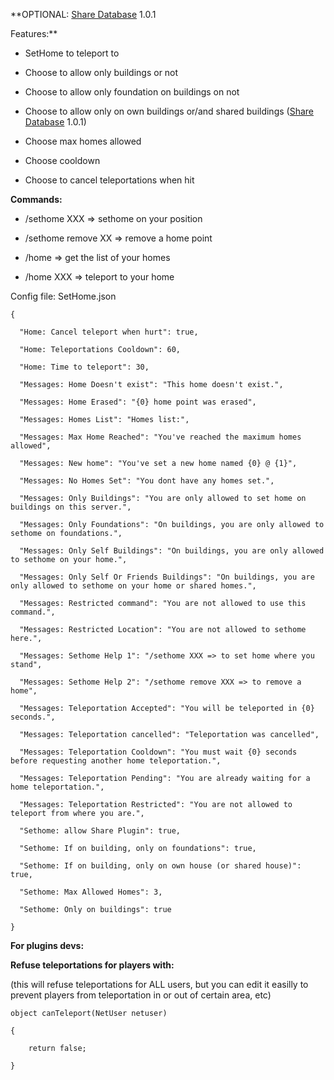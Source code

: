 **OPTIONAL:
[Share Database](http://oxidemod.org/plugins/share-database.935/) 1.0.1


Features:**

- SetHome to teleport to

- Choose to allow only buildings or not

- Choose to allow only foundation on buildings on not

- Choose to allow only on own buildings or/and shared buildings ([Share Database](http://oxidemod.org/plugins/share-database.935/) 1.0.1)

- Choose max homes allowed

- Choose cooldown

- Choose to cancel teleportations when hit

**Commands:**

- /sethome XXX => sethome on your position

- /sethome remove XX => remove a home point

- /home => get the list of your homes

- /home XXX => teleport to your home


Config file: SetHome.json

````
{

  "Home: Cancel teleport when hurt": true,

  "Home: Teleportations Cooldown": 60,

  "Home: Time to teleport": 30,

  "Messages: Home Doesn't exist": "This home doesn't exist.",

  "Messages: Home Erased": "{0} home point was erased",

  "Messages: Homes List": "Homes list:",

  "Messages: Max Home Reached": "You've reached the maximum homes allowed",

  "Messages: New home": "You've set a new home named {0} @ {1}",

  "Messages: No Homes Set": "You dont have any homes set.",

  "Messages: Only Buildings": "You are only allowed to set home on buildings on this server.",

  "Messages: Only Foundations": "On buildings, you are only allowed to sethome on foundations.",

  "Messages: Only Self Buildings": "On buildings, you are only allowed to sethome on your home.",

  "Messages: Only Self Or Friends Buildings": "On buildings, you are only allowed to sethome on your home or shared homes.",

  "Messages: Restricted command": "You are not allowed to use this command.",

  "Messages: Restricted Location": "You are not allowed to sethome here.",

  "Messages: Sethome Help 1": "/sethome XXX => to set home where you stand",

  "Messages: Sethome Help 2": "/sethome remove XXX => to remove a home",

  "Messages: Teleportation Accepted": "You will be teleported in {0} seconds.",

  "Messages: Teleportation cancelled": "Teleportation was cancelled",

  "Messages: Teleportation Cooldown": "You must wait {0} seconds before requesting another home teleportation.",

  "Messages: Teleportation Pending": "You are already waiting for a home teleportation.",

  "Messages: Teleportation Restricted": "You are not allowed to teleport from where you are.",

  "Sethome: allow Share Plugin": true,

  "Sethome: If on building, only on foundations": true,

  "Sethome: If on building, only on own house (or shared house)": true,

  "Sethome: Max Allowed Homes": 3,

  "Sethome: Only on buildings": true

}
````


**For plugins devs:**

**Refuse teleportations for players with:**

(this will refuse teleportations for ALL users, but you can edit it easilly to prevent players from teleportation in or out of certain area, etc)

````
object canTeleport(NetUser netuser)

{

    return false;

}
````
